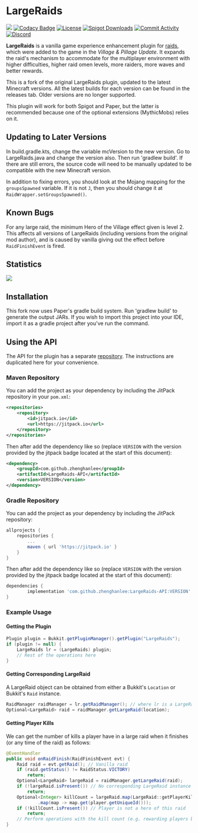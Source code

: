 # LargeRaids

[![](https://jitpack.io/v/zhenghanlee/LargeRaids-API.svg)](https://github.com/zhenghanlee/LargeRaids-API)
[![Codacy Badge](https://app.codacy.com/project/badge/Grade/e2b8ef0d41e3404b91a62a35196c7e9e)](https://www.codacy.com/gh/zhenghanlee/LargeRaids/dashboard?utm_source=github.com&utm_medium=referral&utm_content=zhenghanlee/LargeRaids&utm_campaign=Badge_Grade)
[![License](https://img.shields.io/github/license/zhenghanlee/LargeRaids)](https://img.shields.io/github/license/zhenghanlee/LargeRaids)
[![Spigot Downloads](http://badge.henrya.org/spigotbukkit/downloads?spigot=95422&name=spigot_downloads)](https://www.spigotmc.org/resources/largeraids-1-14-x-1-17-x.95422/)
[![Commit Activity](https://img.shields.io/github/commit-activity/m/zhenghanlee/LargeRaids)](https://img.shields.io/github/commit-activity/m/zhenghanlee/LargeRaids)
[![Discord](https://img.shields.io/discord/846941711741222922.svg?logo=discord)](https://discord.gg/YSv7pptDjE)

**LargeRaids** is a vanilla game experience enhancement plugin for [raids](https://minecraft.fandom.com/wiki/Raid), which were added to the game in the _Village & Pillage Update_. It expands the raid's mechanism to accommodate for the multiplayer environment with higher difficulties, higher raid omen levels, more raiders, more waves and better rewards.

This is a fork of the original LargeRaids plugin, updated to the latest Minecraft versions. All the latest builds for each version can be found in the releases tab. Older versions are no longer supported.

This plugin will work for both Spigot and Paper, but the latter is recommended because one of the optional extensions (MythicMobs) relies on it.

## Updating to Later Versions

In build.gradle.kts, change the variable mcVersion to the new version. Go to LargeRaids.java and change the version also. Then run 'gradlew build'. If there are still errors, the source code will need to be manually updated to be compatible with the new Minecraft version.

In addition to fixing errors, you should look at the Mojang mapping for the ```groupsSpawned``` variable. If it is not ```J```, then you should change it at ```RaidWrapper.setGroupsSpawned()```.

## Known Bugs
For any large raid, the minimum Hero of the Village effect given is level 2. This affects all versions of LargeRaids (including versions from the original mod author), and is caused by vanilla giving out the effect before ```RaidFinishEvent``` is fired.

## Statistics

[![](https://bstats.org/signatures/bukkit/LargeRaids.svg)](https://bstats.org/plugin/bukkit/LargeRaids/13910)

## Installation

This fork now uses Paper's gradle build system. Run 'gradlew build' to generate the output JARs. If you wish to import this project into your IDE, import it as a gradle project after you've run the command.

## Using the API

The API for the plugin has a separate [repository](https://github.com/zhenghanlee/LargeRaids-API). The instructions are duplicated here for your convenience.

### Maven Repository

You can add the project as your dependency by including the JitPack repository in your `pom.xml`:

```xml
<repositories>
	<repository>
		<id>jitpack.io</id>
		<url>https://jitpack.io</url>
	</repository>
</repositories>
```

Then after add the dependency like so (replace `VERSION` with the version provided by the jitpack badge located at the start of this document):

```xml
<dependency>
	<groupId>com.github.zhenghanlee</groupId>
	<artifactId>LargeRaids-API</artifactId>
	<version>VERSION</version>
</dependency>
```

### Gradle Repository

You can add the project as your dependency by including the JitPack repository:

```gradle
allprojects {
	repositories {
		...
		maven { url 'https://jitpack.io' }
	}
}
```

Then after add the dependency like so (replace `VERSION` with the version provided by the jitpack badge located at the start of this document):

```gradle
dependencies {
	    implementation 'com.github.zhenghanlee:LargeRaids-API:VERSION'
}
```

### Example Usage

#### Getting the Plugin

```java
Plugin plugin = Bukkit.getPluginManager().getPlugin("LargeRaids");
if (plugin != null) {
    LargeRaids lr = (LargeRaids) plugin;
    // Rest of the operations here
}
```

#### Getting Corresponding LargeRaid

A LargeRaid object can be obtained from either a Bukkit's `Location` or Bukkit's `Raid` instance.

```java
RaidManager raidManager = lr.getRaidManager(); // where lr is a LargeRaids instance
Optional<LargeRaid> raid = raidManager.getLargeRaid(location);
```

#### Getting Player Kills

We can get the number of kills a player have in a large raid when it finishes (or any time of the raid) as follows:

```java
@EventHandler
public void onRaidFinish(RaidFinishEvent evt) {
    Raid raid = evt.getRaid(); // Vanilla raid
    if (raid.getStatus() != RaidStatus.VICTORY)
        return;
    Optional<LargeRaid> largeRaid = raidManager.getLargeRaid(raid);
    if (!largeRaid.isPresent()) // No corresponding LargeRaid instance
        return;
    Optional<Integer> killCount = largeRaid.map(LargeRaid::getPlayerKills)
            .map(map -> map.get(player.getUniqueId()));
    if (!killCount.isPresent()) // Player is not a hero of this raid
        return;
    // Perform operations with the kill count (e.g. rewarding players based on kill count)
}
```
